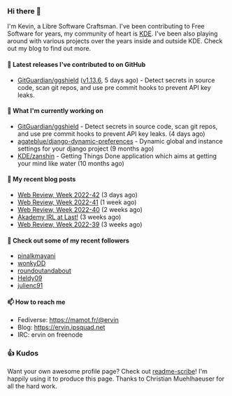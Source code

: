 ### Hi there 👋

I'm Kevin, a Libre Software Craftsman. I've been contributing to Free Software for years,
my community of heart is [KDE](https://kde.org). I've been also playing around with various
projects over the years inside and outside KDE. Check out my blog to find out more.

#### 🔭 Latest releases I've contributed to on GitHub

- [GitGuardian/ggshield](https://github.com/GitGuardian/ggshield) ([v1.13.6](https://github.com/GitGuardian/ggshield/releases/tag/v1.13.6), 5 days ago) - Detect secrets in source code, scan git repos, and use pre commit hooks to prevent API key leaks.

#### 🌱 What I'm currently working on

- [GitGuardian/ggshield](https://github.com/GitGuardian/ggshield) - Detect secrets in source code, scan git repos, and use pre commit hooks to prevent API key leaks. (4 days ago)
- [agateblue/django-dynamic-preferences](https://github.com/agateblue/django-dynamic-preferences) - Dynamic global and instance settings for your django project (9 months ago)
- [KDE/zanshin](https://github.com/KDE/zanshin) - Getting Things Done application which aims at getting your mind like water (10 months ago)

#### 📜 My recent blog posts

- [Web Review, Week 2022-42](https://ervin.ipsquad.net/blog/2022/10/21/web-review-week-2022-42/) (3 days ago)
- [Web Review, Week 2022-41](https://ervin.ipsquad.net/blog/2022/10/14/web-review-week-2022-41/) (1 week ago)
- [Web Review, Week 2022-40](https://ervin.ipsquad.net/blog/2022/10/07/web-review-week-2022-40/) (2 weeks ago)
- [Akademy IRL at Last!](https://ervin.ipsquad.net/blog/2022/09/30/akademy-irl-at-last/) (3 weeks ago)
- [Web Review, Week 2022-39](https://ervin.ipsquad.net/blog/2022/09/30/web-review-week-2022-39/) (3 weeks ago)

#### 👯 Check out some of my recent followers

- [pinalkmayani](https://github.com/pinalkmayani)
- [wonkyDD](https://github.com/wonkyDD)
- [roundoutandabout](https://github.com/roundoutandabout)
- [Heldy09](https://github.com/Heldy09)
- [julienc91](https://github.com/julienc91)

#### 📫 How to reach me

- Fediverse: https://mamot.fr/@ervin
- Blog: https://ervin.ipsquad.net
- IRC: ervin on freenode

### 👍 Kudos

Want your own awesome profile page? Check out [readme-scribe](https://github.com/muesli/readme-scribe)!
I'm happily using it to produce this page. Thanks to Christian Muehlhaeuser for all the hard work.


